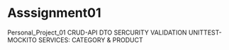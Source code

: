 # Asssignment01
Personal_Project_01
CRUD-API
DTO
SERCURITY
VALIDATION
UNITTEST-MOCKITO
  SERVICES: CATEGORY & PRODUCT
